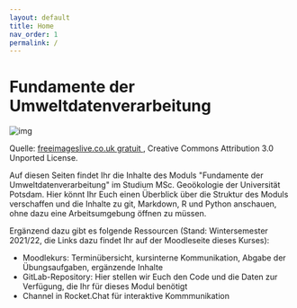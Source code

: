 ```yaml
---
layout: default
title: Home
nav_order: 1
permalink: /
---
```


# Fundamente der Umweltdatenverarbeitung

![img](http://www.freeimageslive.co.uk/files/images010/environmental_data_log.preview.jpg)

Quelle: <a href="http://www.freeimageslive.co.uk/free_stock_image/environmental-data-log-jpg" target="_blank"> freeimageslive.co.uk gratuit </a> , Creative Commons Attribution 3.0 Unported License. 

Auf diesen Seiten findet Ihr die Inhalte des Moduls "Fundamente der Umweltdatenverarbeitung"
im Studium MSc. Geoökologie der Universität Potsdam. Hier könnt Ihr Euch einen
Überblick über die Struktur des Moduls verschaffen und die Inhalte zu git, Markdown,
R und Python anschauen, ohne dazu eine Arbeitsumgebung öffnen zu müssen.

Ergänzend dazu gibt es folgende Ressourcen (Stand: Wintersemester 2021/22, die Links
dazu findet Ihr auf der Moodleseite dieses Kurses):

- Moodlekurs: Terminübersicht, kursinterne Kommunikation, 
Abgabe der Übungsaufgaben, ergänzende Inhalte
- GitLab-Repository: Hier stellen wir Euch den Code und die Daten
zur Verfügung, die Ihr für dieses Modul benötigt
- Channel in Rocket.Chat für interaktive Kommmunikation